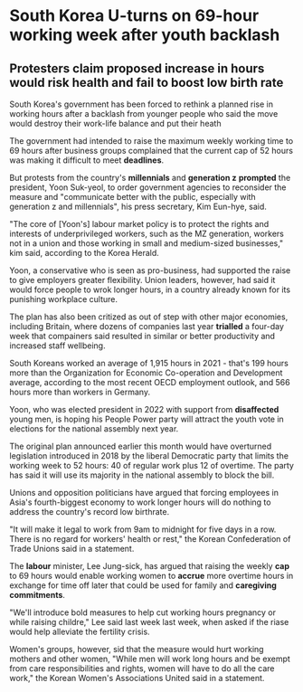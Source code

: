 # South Korea **U-turns** on 69-hour working week after **youth** **backlash**

## Protesters claim proposed increase in hours would risk health and fail to boost low birth rate

South Korea's government has been forced to rethink a planned rise in working hours after a backlash from younger people who said the move would destroy their work-life balance and put their heath

The government had intended to raise the maximum weekly working time to 69 hours after business groups complained that the current cap of 52 hours was making it difficult to meet **deadlines**.

But protests from the country's **millennials** and **generation z** **prompted** the president, Yoon Suk-yeol, to order government agencies to reconsider the measure and "communicate better with the public, especially with generation z and millennials", his press secretary, Kim Eun-hye, said.

"The core of [Yoon's] labour market policy is to protect the rights and interests of underprivileged workers, such as the MZ generation, workers not in a union and those working in small and medium-sized businesses," kim said, according to the Korea Herald.

Yoon, a conservative who is seen as pro-business, had supported the raise to give employers greater flexibility. Union leaders, however, had said it would force people to wrok longer hours, in a country already known for its punishing workplace culture.

The plan has also been critized as out of step with other major economies, including Britain, where dozens of companies last year **trialled** a four-day week that compainers said resulted in similar or better productivity and increased staff wellbeing.

South Koreans worked an average of 1,915 hours in 2021 - that's 199 hours more than the Organization for Economic Co-operation and Development average, according to the most recent OECD employment outlook, and 566 hours more than workers in Germany.

Yoon, who was elected president in 2022 with support from **disaffected** young men, is hoping his People Power party will attract the youth vote in elections for the national assembly next year. 

The original plan announced earlier this month would have overturned legislation introduced in 2018 by the liberal Democratic party that limits the working week to 52 hours: 40 of regular work plus 12 of overtime. The party has said it will use its majority in the national assembly to block the bill.

Unions and opposition politicians have argued that forcing employees in Asia's fourth-biggest economy to work longer hours will do nothing to address the country's record low birthrate.

"It will make it legal to work from 9am to midnight for five days in a row. There is no regard for workers' health or rest," the Korean Confederation of Trade Unions said in a statement.

The **labour** minister, Lee Jung-sick, has argued that raising the weekly **cap** to 69 hours would enable working women to **accrue** more overtime hours in exchange for time off later that could be used for family and **caregiving** **commitments**.

"We'll introduce bold measures to help cut working hours pregnancy or while raising childre," Lee said last week last week, when asked if the riase would help alleviate the fertility crisis.

Women's groups, however, sid that the measure would hurt working mothers and other women, "While men will work long hours and be exempt from care responsibilities and rights, women will have to do all the care work," the Korean Women's Associations United said in a statement.
